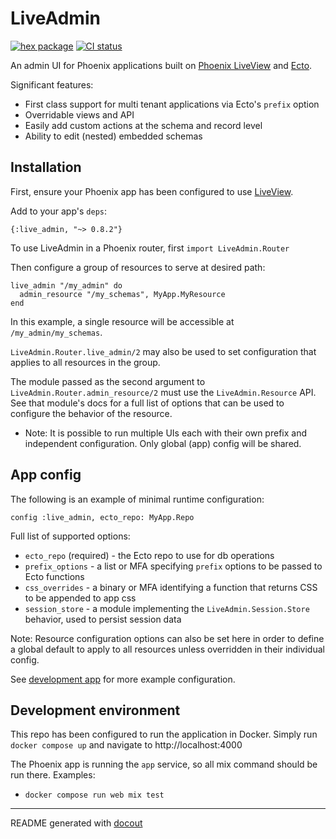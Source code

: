 <!-- This README was generated with docout (https://github.com/tfwright/docout). Edits should be made to the formatter instead of this file, other changes will be overridden on compile. -->

# LiveAdmin

[![hex package](https://img.shields.io/hexpm/v/live_admin.svg)](https://hex.pm/packages/live_admin)
[![CI status](https://github.com/tfwright/live_admin/workflows/CI/badge.svg)](https://github.com/tfwright/live_admin/actions)

An admin UI for Phoenix applications built on [Phoenix LiveView](https://github.com/phoenixframework/phoenix_live_view) and [Ecto](https://github.com/elixir-ecto/ecto/).

Significant features:

* First class support for multi tenant applications via Ecto's `prefix` option
* Overridable views and API
* Easily add custom actions at the schema and record level
* Ability to edit (nested) embedded schemas

## Installation

First, ensure your Phoenix app has been configured to use [LiveView](https://hexdocs.pm/phoenix_live_view/installation.html).

Add to your app's `deps`:

```
{:live_admin, "~> 0.8.2"}
```

To use LiveAdmin in a Phoenix router, first `import LiveAdmin.Router`

Then configure a group of resources to serve at desired path:

```
live_admin "/my_admin" do
  admin_resource "/my_schemas", MyApp.MyResource
end
```

In this example, a single resource will be accessible at `/my_admin/my_schemas`.

`LiveAdmin.Router.live_admin/2` may also be used to set configuration that applies to all resources in the group.

The module passed as the second argument to `LiveAdmin.Router.admin_resource/2` must use the `LiveAdmin.Resource` API.
See that module's docs for a full list of options that can be used to configure the behavior of the resource.

* Note: It is possible to run multiple UIs each with their own prefix and independent configuration. Only global (app)
config will be shared.

## App config

The following is an example of minimal runtime configuration:

```
config :live_admin, ecto_repo: MyApp.Repo
```

Full list of supported options:

* `ecto_repo` (required) - the Ecto repo to use for db operations
* `prefix_options` - a list or MFA specifying `prefix` options to be passed to Ecto functions
* `css_overrides` - a binary or MFA identifying a function that returns CSS to be appended to app css
* `session_store` - a module implementing the `LiveAdmin.Session.Store` behavior, used to persist session data


Note: Resource configuration options can also be set here in order to define a global default to apply to all resources unless overridden in their individual config.

See [development app](/dev.exs) for more example configuration.

## Development environment

This repo has been configured to run the application in Docker. Simply run `docker compose up` and navigate to http://localhost:4000

The Phoenix app is running the `app` service, so all mix command should be run there. Examples:

* `docker compose run web mix test`

---

README generated with [docout](https://github.com/tfwright/docout)
